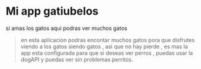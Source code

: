 # Mi app gatiubelos
si amas los gatos aqui podras ver muchos gatos
> en esta aplicacion podras encontar muchos gatos pora que disfrutes viendo a los gatos siendo gatos , asi que no hay pierde , es mas la app esta configurada para que si deseas ver perros , puedas usar la dogAPI y puedas ver sin problemas perritos.
> 
